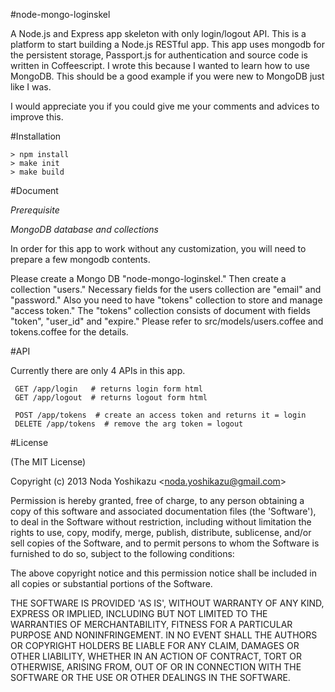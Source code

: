 #node-mongo-loginskel

A Node.js and Express app skeleton with only login/logout API. This is a platform to start building a Node.js RESTful app. This app uses mongodb for the persistent storage, Passport.js for authentication and source code is written in Coffeescript. I wrote this because I wanted to learn how to use MongoDB. This should be a good example if you were new to MongoDB just like I was.

I would appreciate you if you could give me your comments and advices to improve this.


#Installation
 
    > npm install
    > make init
    > make build

#Document

*Prerequisite*

*MongoDB database and collections*

In order for this app to work without any customization, you will need to prepare a few mongodb contents.

Please create a Mongo DB "node-mongo-loginskel." Then create a collection "users." Necessary fields for the users collection are "email" and "password." Also you need to have "tokens" collection to store and manage "access token." The "tokens" collection consists of document with fields "token", "user_id" and "expire." Please refer to src/models/users.coffee and tokens.coffee for the details.


#API

Currently there are only 4 APIs in this app.

     GET /app/login   # returns login form html
     GET /app/logout  # returns logout form html

     POST /app/tokens  # create an access token and returns it = login
     DELETE /app/tokens  # remove the arg token = logout



#License 

(The MIT License)

Copyright (c) 2013 Noda Yoshikazu &lt;noda.yoshikazu@gmail.com&gt;

Permission is hereby granted, free of charge, to any person obtaining a copy of this software and associated documentation files (the 'Software'), to deal in the Software without restriction, including without limitation the rights to use, copy, modify, merge, publish, distribute, sublicense, and/or sell copies of the Software, and to permit persons to whom the Software is furnished to do so, subject to the following conditions:

The above copyright notice and this permission notice shall be included in all copies or substantial portions of the Software.

THE SOFTWARE IS PROVIDED 'AS IS', WITHOUT WARRANTY OF ANY KIND, EXPRESS OR IMPLIED, INCLUDING BUT NOT LIMITED TO THE WARRANTIES OF
MERCHANTABILITY, FITNESS FOR A PARTICULAR PURPOSE AND NONINFRINGEMENT. IN NO EVENT SHALL THE AUTHORS OR COPYRIGHT HOLDERS BE LIABLE FOR ANY
CLAIM, DAMAGES OR OTHER LIABILITY, WHETHER IN AN ACTION OF CONTRACT, TORT OR OTHERWISE, ARISING FROM, OUT OF OR IN CONNECTION WITH THE
SOFTWARE OR THE USE OR OTHER DEALINGS IN THE SOFTWARE.
